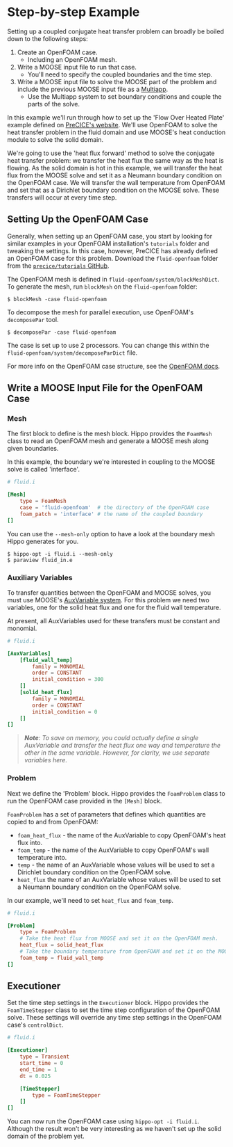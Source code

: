 # Step-by-step Example

Setting up a coupled conjugate heat transfer problem
can broadly be boiled down to the following steps:

1. Create an OpenFOAM case.
   - Including an OpenFOAM mesh.
2. Write a MOOSE input file to run that case.
   - You'll need to specify the coupled boundaries and the time step.
3. Write a MOOSE input file to solve the MOOSE part of the problem and
   include the previous MOOSE input file as a
   [Multiapp](https://mooseframework.inl.gov/syntax/MultiApps/index.html).
      - Use the Multiapp system to set boundary conditions and couple the
    parts of the solve.

In this example we'll run through how to set up the
'Flow Over Heated Plate' example defined on
[PreCICE's website](https://precice.org/tutorials-flow-over-heated-plate.html).
We'll use OpenFOAM to solve the heat transfer problem in the fluid domain
and use MOOSE's heat conduction module to solve the solid domain.

We're going to use the 'heat flux forward' method
to solve the conjugate heat transfer problem:
we transfer the heat flux the same way as the heat is flowing.
As the solid domain is hot in this example,
we will transfer the heat flux from the MOOSE solve
and set it as a Neumann boundary condition on the OpenFOAM case.
We will transfer the wall temperature from OpenFOAM
and set that as a Dirichlet boundary condition on the MOOSE solve.
These transfers will occur at every time step.

<!-- TODO: add an image here -->

## Setting Up the OpenFOAM Case

Generally, when setting up an OpenFOAM case,
you start by looking for similar examples in your OpenFOAM installation's
`tutorials` folder and tweaking the settings.
In this case, however, PreCICE has already defined an OpenFOAM case for this
problem.
Download the `fluid-openfoam` folder from the
[`precice/tutorials` GitHub](https://github.com/precice/tutorials/tree/master/flow-over-heated-plate/fluid-openfoam).

The OpenFOAM mesh is defined in `fluid-openfoam/system/blockMeshDict`.
To generate the mesh, run `blockMesh` on the `fluid-openfoam` folder:

```shell
$ blockMesh -case fluid-openfoam
```

To decompose the mesh for parallel execution,
use OpenFOAM's `decomposePar` tool.

```shell
$ decomposePar -case fluid-openfoam
```

The case is set up to use 2 processors.
You can change this within the `fluid-openfoam/system/decomposeParDict` file.

For more info on the OpenFOAM case structure, see the
[OpenFOAM docs](https://doc.cfd.direct/openfoam/user-guide-v12/case-file-structure).

## Write a MOOSE Input File for the OpenFOAM Case

### Mesh

The first block to define is the mesh block.
Hippo provides the `FoamMesh` class to
read an OpenFOAM mesh and generate a MOOSE mesh along given boundaries.

In this example, the boundary we're interested in
coupling to the MOOSE solve is called 'interface'.

```toml
# fluid.i

[Mesh]
    type = FoamMesh
    case = 'fluid-openfoam'  # the directory of the OpenFOAM case
    foam_patch = 'interface' # the name of the coupled boundary
[]
```

You can use the `--mesh-only` option to have a look at the boundary mesh
Hippo generates for you.

```shell
$ hippo-opt -i fluid.i --mesh-only
$ paraview fluid_in.e
```

### Auxiliary Variables

To transfer quantities between the OpenFOAM and MOOSE solves,
you must use MOOSE's
[AuxVariable system](https://mooseframework.inl.gov/syntax/AuxVariables/).
For this problem we need two variables,
one for the solid heat flux and one for the fluid wall temperature.

At present, all AuxVariables used for these transfers must
be constant and monomial.

```toml
# fluid.i

[AuxVariables]
    [fluid_wall_temp]
        family = MONOMIAL
        order = CONSTANT
        initial_condition = 300
    []
    [solid_heat_flux]
        family = MONOMIAL
        order = CONSTANT
        initial_condition = 0
    []
[]
```

> _**Note**: To save on memory, you could actually define a single AuxVariable
> and transfer the heat flux one way and temperature the other in the same
> variable. However, for clarity, we use separate variables here._

### Problem

Next we define the 'Problem' block.
Hippo provides the `FoamProblem` class to run the OpenFOAM case
provided in the `[Mesh]` block.

`FoamProblem` has a set of parameters that defines which quantities are
copied to and from OpenFOAM:

- `foam_heat_flux` -
  the name of the AuxVariable to copy OpenFOAM's heat flux into.
- `foam_temp` -
  the name of the AuxVariable to copy OpenFOAM's wall temperature into.
- `temp` -
  the name of an AuxVariable whose values will be used to set
  a Dirichlet boundary condition on the OpenFOAM solve.
- `heat_flux`
  the name of an AuxVariable whose values will be used to set
  a Neumann boundary condition on the OpenFOAM solve.

In our example, we'll need to set `heat_flux` and `foam_temp`.

```toml
# fluid.i

[Problem]
    type = FoamProblem
    # Take the heat flux from MOOSE and set it on the OpenFOAM mesh.
    heat_flux = solid_heat_flux
    # Take the boundary temperature from OpenFOAM and set it on the MOOSE mesh.
    foam_temp = fluid_wall_temp
[]
```

## Executioner

Set the time step settings in the `Executioner` block.
Hippo provides the `FoamTimeStepper` class to set the
time step configuration of the OpenFOAM solve.
These settings will override any time step settings
in the OpenFOAM case's `controlDict`.

```toml
# fluid.i

[Executioner]
    type = Transient
    start_time = 0
    end_time = 1
    dt = 0.025

    [TimeStepper]
        type = FoamTimeStepper
    []
[]
```

You can now run the OpenFOAM case using `hippo-opt -i fluid.i`.
Although the result won't be very interesting as
we haven't set up the solid domain of the problem yet.
